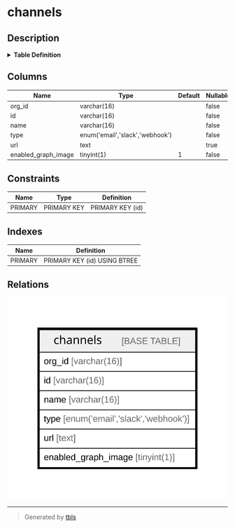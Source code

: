 # channels

## Description

<details>
<summary><strong>Table Definition</strong></summary>

```sql
CREATE TABLE `channels` (
  `org_id` varchar(16) NOT NULL,
  `id` varchar(16) NOT NULL,
  `name` varchar(16) NOT NULL,
  `type` enum('email','slack','webhook') NOT NULL,
  `url` text,
  `enabled_graph_image` tinyint(1) NOT NULL DEFAULT '1',
  PRIMARY KEY (`id`)
) ENGINE=InnoDB DEFAULT CHARSET=utf8mb4 COLLATE=utf8mb4_0900_ai_ci
```

</details>

## Columns

| Name | Type | Default | Nullable | Children | Parents | Comment |
| ---- | ---- | ------- | -------- | -------- | ------- | ------- |
| org_id | varchar(16) |  | false |  |  |  |
| id | varchar(16) |  | false |  |  |  |
| name | varchar(16) |  | false |  |  |  |
| type | enum('email','slack','webhook') |  | false |  |  |  |
| url | text |  | true |  |  |  |
| enabled_graph_image | tinyint(1) | 1 | false |  |  |  |

## Constraints

| Name | Type | Definition |
| ---- | ---- | ---------- |
| PRIMARY | PRIMARY KEY | PRIMARY KEY (id) |

## Indexes

| Name | Definition |
| ---- | ---------- |
| PRIMARY | PRIMARY KEY (id) USING BTREE |

## Relations

![er](channels.svg)

---

> Generated by [tbls](https://github.com/k1LoW/tbls)
